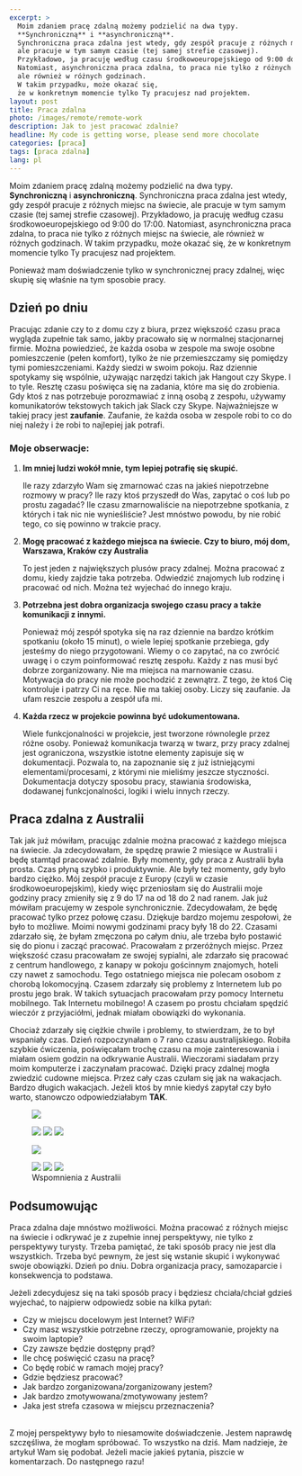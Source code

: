 ```yaml
---
excerpt: >
  Moim zdaniem pracę zdalną możemy podzielić na dwa typy.
  **Synchroniczną** i **asynchroniczną**.
  Synchroniczna praca zdalna jest wtedy, gdy zespół pracuje z różnych miejsc na świecie,
  ale pracuje w tym samym czasie (tej samej strefie czasowej).
  Przykładowo, ja pracuję według czasu środkowoeuropejskiego od 9:00 do 17:00.
  Natomiast, asynchroniczna praca zdalna, to praca nie tylko z różnych miejsc na świecie,
  ale również w różnych godzinach.
  W takim przypadku, może okazać się,
  że w konkretnym momencie tylko Ty pracujesz nad projektem.
layout: post
title: Praca zdalna
photo: /images/remote/remote-work
description: Jak to jest pracować zdalnie?
headline: My code is getting worse, please send more chocolate
categories: [praca]
tags: [praca zdalna]
lang: pl
---
```


Moim zdaniem pracę zdalną możemy podzielić na dwa typy. **Synchroniczną** i **asynchroniczną**. Synchroniczna praca zdalna jest wtedy, gdy zespół pracuje z różnych miejsc na świecie, ale pracuje w tym samym czasie (tej samej strefie czasowej). Przykładowo, ja pracuję według czasu środkowoeuropejskiego od 9:00 do 17:00. Natomiast, asynchroniczna praca zdalna, to praca nie tylko z różnych miejsc na świecie, ale również w różnych godzinach. W takim przypadku, może okazać się, że w konkretnym momencie tylko Ty pracujesz nad projektem.

Ponieważ mam doświadczenie tylko w synchronicznej pracy zdalnej, więc skupię się właśnie na tym sposobie pracy.

## Dzień po dniu

Pracując zdanie czy to z domu czy z biura, przez większość czasu praca wygląda zupełnie tak samo, jakby pracowało się w normalnej stacjonarnej firmie. Można powiedzieć, że każda osoba w zespole ma swoje osobne pomieszczenie (pełen komfort), tylko że nie przemieszczamy się pomiędzy tymi pomieszczeniami. Każdy siedzi w swoim pokoju. Raz dziennie spotykamy się wspólnie, używając narzędzi takich jak Hangout czy Skype. I to tyle. Resztę czasu poświęca się na zadania, które ma się do zrobienia. Gdy ktoś z nas potrzebuje porozmawiać z inną osobą z zespołu, używamy komunikatorów tekstowych takich jak Slack czy Skype. Najważniejsze w takiej pracy jest **zaufanie**. Zaufanie, że każda osoba w zespole robi to co do niej należy i że robi to najlepiej jak potrafi.

### Moje obserwacje:

1. **Im mniej ludzi wokół mnie, tym lepiej potrafię się skupić.**

    Ile razy zdarzyło Wam się zmarnować czas na jakieś niepotrzebne rozmowy w pracy? Ile razy ktoś przyszedł do Was, zapytać o coś lub po prostu zagadać? Ile czasu zmarnowaliście na niepotrzebne spotkania, z których i tak nic nie wynieśliście? Jest mnóstwo powodu, by nie robić tego, co się powinno w trakcie pracy.

2. **Mogę pracować z każdego miejsca na świecie. Czy to biuro, mój dom, Warszawa, Kraków czy Australia**

    To jest jeden z największych plusów pracy zdalnej. Można pracować z domu, kiedy zajdzie taka potrzeba. Odwiedzić znajomych lub rodzinę i pracować od nich. Można też wyjechać do innego kraju.

3. **Potrzebna jest dobra organizacja swojego czasu pracy a także komunikacji z innymi.**

    Ponieważ mój zespół spotyka się na raz dziennie na bardzo krótkim spotkaniu (około 15 minut), o wiele lepiej spotkanie przebiega, gdy jesteśmy do niego przygotowani. Wiemy o co zapytać, na co zwrócić uwagę i o czym poinformować resztę zespołu. Każdy z nas musi być dobrze zorganizowany. Nie ma miejsca na marnowanie czasu. Motywacja do pracy nie może pochodzić z zewnątrz. Z tego, że ktoś Cię kontroluje i patrzy Ci na ręce. Nie ma takiej osoby. Liczy się zaufanie. Ja ufam reszcie zespołu a zespół ufa mi.

4. **Każda rzecz w projekcie powinna być udokumentowana.**

    Wiele funkcjonalności w projekcie, jest tworzone równolegle przez różne osoby. Ponieważ komunikacja twarzą w twarz, przy pracy zdalnej jest ograniczona, wszystkie istotne elementy zapisuje się w dokumentacji. Pozwala to, na zapoznanie się z już istniejącymi elementami/procesami, z którymi nie mieliśmy jeszcze styczności. Dokumentacja dotyczy sposobu pracy, stawiania środowiska, dodawanej funkcjonalności, logiki i wielu innych rzeczy.

## Praca zdalna z Australii

Tak jak już mówiłam, pracując zdalnie można pracować z każdego miejsca na świecie. Ja zdecydowałam, że spędzę prawie 2 miesiące w Australii i będę stamtąd pracować zdalnie. Były momenty, gdy praca z Australii była prosta. Czas płyną szybko i produktywnie. Ale były też momenty, gdy było bardzo ciężko. Mój zespół pracuje z Europy (czyli w czasie środkowoeuropejskim), kiedy więc przeniosłam się do Australii moje godziny pracy zmieniły się z 9 do 17 na od 18 do 2 nad ranem. Jak już mówiłam pracujemy w zespole synchronicznie. Zdecydowałam, że będę pracować tylko przez połowę czasu. Dziękuje bardzo mojemu zespołowi, że było to możliwe. Moimi nowymi godzinami pracy były 18 do 22. Czasami zdarzało się, że byłam zmęczona po całym dniu, ale trzeba było postawić się do pionu i zacząć pracować. Pracowałam z przeróżnych miejsc. Przez większość czasu pracowałam ze swojej sypialni, ale zdarzało się pracować z centrum handlowego, z kanapy w pokoju gościnnym znajomych, hoteli czy nawet z samochodu. Tego ostatniego miejsca nie polecam osobom z chorobą lokomocyjną. Czasem zdarzały się problemy z Internetem lub po prostu jego brak. W takich sytuacjach pracowałam przy pomocy Internetu mobilnego. Tak Internetu mobilnego! A czasem po prostu chciałam spędzić wieczór z przyjaciółmi, jednak miałam obowiązki do wykonania.

Chociaż zdarzały się ciężkie chwile i problemy, to stwierdzam, że to był wspaniały czas. Dzień rozpoczynałam o 7 rano czasu australijskiego. Robiła szybkie ćwiczenia, poświęcałam trochę czasu na moje zainteresowania i miałam osiem godzin na odkrywanie Australii. Wieczorami siadałam przy moim komputerze i zaczynałam pracować. Dzięki pracy zdalnej mogła zwiedzić cudowne miejsca. Przez cały czas czułam się jak na wakacjach. Bardzo długich wakacjach. Jeżeli ktoś by mnie kiedyś zapytał czy było warto, stanowczo odpowiedziałabym **TAK**.

<figure>
  <a href="{{ site.baseurl_root }}/images/remote/duck.jpg"><img src="{{ site.baseurl_root }}/images/remote/duck.jpg"></a>
</figure>
<figure class="third">
  <a href="{{ site.baseurl_root }}/images/remote/memo1.jpg"><img src="{{ site.baseurl_root }}/images/remote/memo1.jpg"></a>
  <a href="{{ site.baseurl_root }}/images/remote/memo2.jpg"><img src="{{ site.baseurl_root }}/images/remote/memo2.jpg"></a>
  <a href="{{ site.baseurl_root }}/images/remote/memo3.jpg"><img src="{{ site.baseurl_root }}/images/remote/memo3.jpg"></a>
</figure>
<figure>
  <a href="{{ site.baseurl_root }}/images/remote/formula1.jpg"><img src="{{ site.baseurl_root }}/images/remote/formula1.jpg"></a>
</figure>
<figure class="third">
  <a href="{{ site.baseurl_root }}/images/remote/memo4.jpg"><img src="{{ site.baseurl_root }}/images/remote/memo4.jpg"></a>
  <a href="{{ site.baseurl_root }}/images/remote/memo5.jpg"><img src="{{ site.baseurl_root }}/images/remote/memo5.jpg"></a>
  <a href="{{ site.baseurl_root }}/images/remote/victoria.jpg"><img src="{{ site.baseurl_root }}/images/remote/victoria.jpg"></a>
  <figcaption>Wspomnienia z Australii</figcaption>
</figure>

## Podsumowując

Praca zdalna daje mnóstwo możliwości. Można pracować z różnych miejsc na świecie i odkrywać je z zupełnie innej perspektywy, nie tylko z perspektywy turysty. Trzeba pamiętać, że taki sposób pracy nie jest dla wszystkich. Trzeba być pewnym, że jest się wstanie skupić i wykonywać swoje obowiązki. Dzień po dniu. Dobra organizacja pracy, samozaparcie i konsekwencja to podstawa.

Jeżeli zdecydujesz się na taki sposób pracy i będziesz chciała/chciał gdzieś wyjechać, to najpierw odpowiedz sobie na kilka pytań:

- Czy w miejscu docelowym jest Internet? WiFi?
- Czy masz wszystkie potrzebne rzeczy, oprogramowanie, projekty na swoim laptopie?
- Czy zawsze będzie dostępny prąd?
- Ile chcę poświęcić czasu na pracę?
- Co będę robić w ramach mojej pracy?
- Gdzie będziesz pracować?
- Jak bardzo zorganizowana/zorganizowany jestem?
- Jak bardzo zmotywowana/zmotywowany jestem?
- Jaka jest strefa czasowa w miejscu przeznaczenia?

<br>
Z mojej perspektywy było to niesamowite doświadczenie. Jestem naprawdę szczęśliwa, że mogłam spróbować.
To wszystko na dziś. Mam nadzieje, że artykuł Wam się podobał. Jeżeli macie jakieś pytania, piszcie w komentarzach. Do następnego razu!
